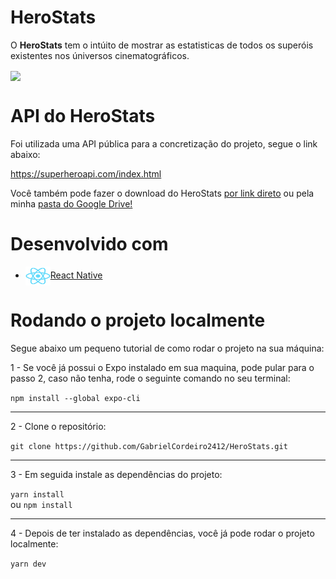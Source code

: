 # HeroStats
<p>O <strong>HeroStats</strong> tem o intúito de mostrar as estatisticas de todos os superóis existentes nos úniversos cinematográficos.</p> 
<img src="./assets/cover.png" align="center"/>

# API do HeroStats
<p>Foi utilizada uma API pública para a concretização do projeto, segue o link abaixo:</p>
 <p><a href="https://superheroapi.com/index.html">https://superheroapi.com/index.html</a><p>
 
 <p>Você também pode fazer o download do HeroStats <a href="https://expo.io/artifacts/058d38c2-5585-45e7-ad13-ebc34752aac0">por link direto</a> ou pela minha <a href="https://drive.google.com/drive/folders/1UTxsVJafn5IARhS7FpeEa-o6F2CVykN0">pasta do Google Drive!</a></p>
 
# Desenvolvido com
 <ul>
  <li><img align="center" alt="Gabriel-React" height="30" width="40" src="https://raw.githubusercontent.com/devicons/devicon/master/icons/react/react-original.svg"><a href="https://reactnative.dev/">React Native</a></li>
 </ul>
 
# Rodando o projeto localmente

<p>Segue abaixo um pequeno tutorial de como rodar o projeto na sua máquina:</p>

<p>1 - Se você já possui o Expo instalado em sua maquina, pode pular para o passo 2, caso não tenha, rode o seguinte comando no seu terminal:</p>
<code>npm install --global expo-cli</code>
<hr>

<p>2 - Clone o repositório: </p>
<code>git clone https://github.com/GabrielCordeiro2412/HeroStats.git</code><br>
<hr>

<p>3 - Em seguida instale as dependências do projeto: </p>
<code>yarn install</code><br/> ou
<code>npm install</code><br>
<hr>

<p>4 - Depois de ter instalado as dependências, você já pode rodar o projeto localmente:</p>
<code>yarn dev</code>
 
 
  
